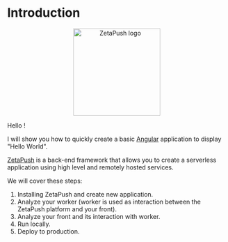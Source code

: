 # Introduction

<p align="center">
  <a href="https://zetapush.com/">
    <img src="https://www.zetapush.com/wp-content/uploads/2018/09/ZPlogo-websafe.png" alt="ZetaPush logo" width="200"/>
  </a>
<p>

Hello !

I will show you how to quickly create a basic [Angular](https://angular.io) application to display "Hello World".

[ZetaPush](https://www.zetapush.com/) is a back-end framework that allows you to create a serverless application using high level and remotely hosted services.

We will cover these steps:

1. Installing ZetaPush and create new application.
2. Analyze your worker (worker is used as interaction between the ZetaPush platform and your front).
3. Analyze your front and its interaction with worker.
4. Run locally.
5. Deploy to production.